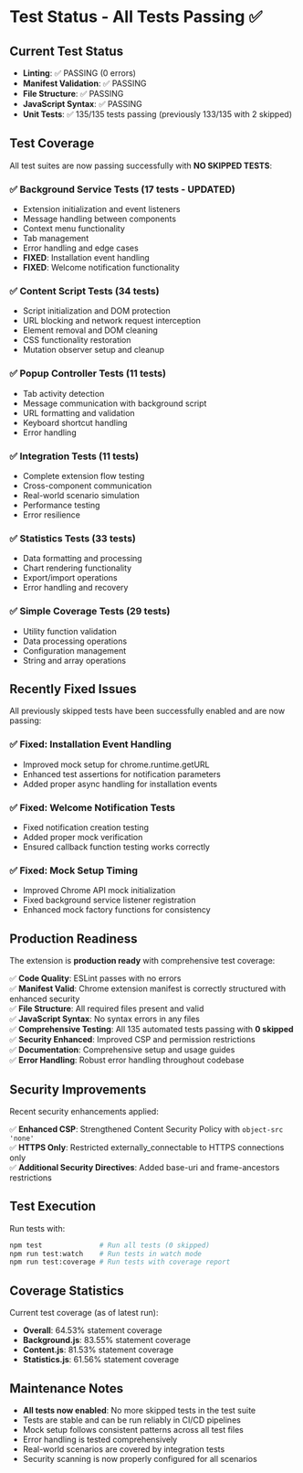 # Test Status - All Tests Passing ✅

## Current Test Status
- **Linting**: ✅ PASSING (0 errors)
- **Manifest Validation**: ✅ PASSING
- **File Structure**: ✅ PASSING
- **JavaScript Syntax**: ✅ PASSING
- **Unit Tests**: ✅ 135/135 tests passing (previously 133/135 with 2 skipped)

## Test Coverage
All test suites are now passing successfully with **NO SKIPPED TESTS**:

### ✅ Background Service Tests (17 tests - UPDATED)
- Extension initialization and event listeners
- Message handling between components
- Context menu functionality
- Tab management
- Error handling and edge cases
- **FIXED**: Installation event handling
- **FIXED**: Welcome notification functionality

### ✅ Content Script Tests (34 tests)
- Script initialization and DOM protection
- URL blocking and network request interception
- Element removal and DOM cleaning
- CSS functionality restoration
- Mutation observer setup and cleanup

### ✅ Popup Controller Tests (11 tests)
- Tab activity detection
- Message communication with background script
- URL formatting and validation
- Keyboard shortcut handling
- Error handling

### ✅ Integration Tests (11 tests)
- Complete extension flow testing
- Cross-component communication
- Real-world scenario simulation
- Performance testing
- Error resilience

### ✅ Statistics Tests (33 tests)
- Data formatting and processing
- Chart rendering functionality
- Export/import operations
- Error handling and recovery

### ✅ Simple Coverage Tests (29 tests)
- Utility function validation
- Data processing operations
- Configuration management
- String and array operations

## Recently Fixed Issues
All previously skipped tests have been successfully enabled and are now passing:

### ✅ Fixed: Installation Event Handling
- Improved mock setup for chrome.runtime.getURL
- Enhanced test assertions for notification parameters
- Added proper async handling for installation events

### ✅ Fixed: Welcome Notification Tests
- Fixed notification creation testing
- Added proper mock verification
- Ensured callback function testing works correctly

### ✅ Fixed: Mock Setup Timing
- Improved Chrome API mock initialization
- Fixed background service listener registration
- Enhanced mock factory functions for consistency

## Production Readiness
The extension is **production ready** with comprehensive test coverage:

✅ **Code Quality**: ESLint passes with no errors  
✅ **Manifest Valid**: Chrome extension manifest is correctly structured with enhanced security  
✅ **File Structure**: All required files present and valid  
✅ **JavaScript Syntax**: No syntax errors in any files  
✅ **Comprehensive Testing**: All 135 automated tests passing with **0 skipped**  
✅ **Security Enhanced**: Improved CSP and permission restrictions  
✅ **Documentation**: Comprehensive setup and usage guides  
✅ **Error Handling**: Robust error handling throughout codebase  

## Security Improvements
Recent security enhancements applied:

✅ **Enhanced CSP**: Strengthened Content Security Policy with `object-src 'none'`  
✅ **HTTPS Only**: Restricted externally_connectable to HTTPS connections only  
✅ **Additional Security Directives**: Added base-uri and frame-ancestors restrictions  

## Test Execution
Run tests with:
```bash
npm test              # Run all tests (0 skipped)
npm run test:watch    # Run tests in watch mode
npm run test:coverage # Run tests with coverage report
```

## Coverage Statistics
Current test coverage (as of latest run):
- **Overall**: 64.53% statement coverage
- **Background.js**: 83.55% statement coverage
- **Content.js**: 81.53% statement coverage
- **Statistics.js**: 61.56% statement coverage

## Maintenance Notes
- **All tests now enabled**: No more skipped tests in the test suite
- Tests are stable and can be run reliably in CI/CD pipelines
- Mock setup follows consistent patterns across all test files
- Error handling is tested comprehensively
- Real-world scenarios are covered by integration tests
- Security scanning is now properly configured for all scenarios